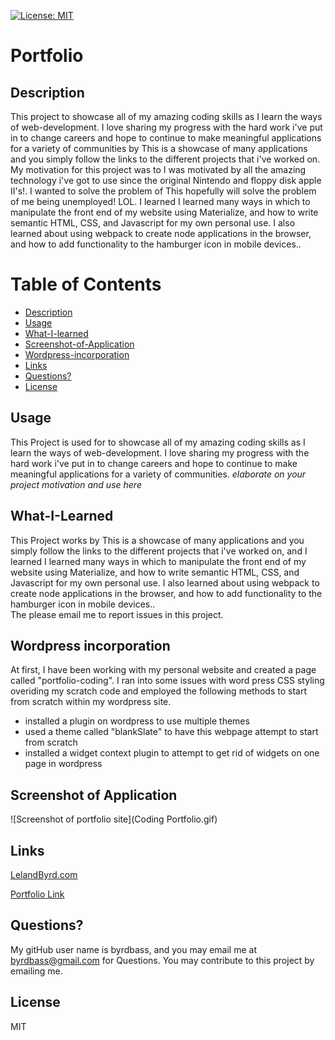 
  [![License: MIT](https://img.shields.io/badge/License-MIT-yellow.svg)](https://opensource.org/licenses/MIT)
# Portfolio

## Description
This project to showcase all of my amazing coding skills as I learn the ways of web-development.  I love sharing my progress with the hard work i've put in to change careers and hope to continue to make meaningful applications for a variety of communities by This is a showcase of many applications and you simply follow the links to the different projects that i've worked on.  My motivation for this project was to I was motivated by all the amazing technology i've got to use since the original Nintendo and floppy disk apple II's!.
I wanted to solve the problem of This hopefully will solve the problem of me being unemployed! LOL.  I learned I learned many ways in which to manipulate the front end of my website using Materialize, and how to write semantic HTML, CSS, and Javascript for my own personal use.  I also learned about using webpack to create node applications in the browser, and how to add functionality to the hamburger icon in mobile devices.. 

# Table of Contents
- [Description](#Description)
- [Usage](#Usage)
- [What-I-learned](#What-I-Learned)
- [Screenshot-of-Application](#Screenshot-of-Application)
- [Wordpress-incorporation](#Wordpress-incorporation)
- [Links](#Links)
- [Questions?](#Questions?)
- [License](#License)

## Usage
This Project is used for to showcase all of my amazing coding skills as I learn the ways of web-development.  I love sharing my progress with the hard work i've put in to change careers and hope to continue to make meaningful applications for a variety of communities. *elaborate on your project motivation and use here*

## What-I-Learned
This Project works by This is a showcase of many applications and you simply follow the links to the different projects that i've worked on, and I learned I learned many ways in which to manipulate the front end of my website using Materialize, and how to write semantic HTML, CSS, and Javascript for my own personal use.  I also learned about using webpack to create node applications in the browser, and how to add functionality to the hamburger icon in mobile devices..  
The please email me to report issues in this project.

## Wordpress incorporation
At first, I have been working with my personal website and created a page called "portfolio-coding".  I ran into some issues with word press CSS styling overiding my scratch code and employed the following methods to start from scratch within my wordpress site. 
- installed a plugin on wordpress to use multiple themes
- used a theme called "blankSlate" to have this webpage attempt to start from scratch
- installed a widget context plugin to attempt to get rid of widgets on one page in wordpress

## Screenshot of Application
![Screenshot of portfolio site](Coding Portfolio.gif)

## Links
[LelandByrd.com](https://www.LelandByrd.com)

[Portfolio Link](https://byrdbass.github.io/portfolio/)


## Questions?
My gitHub user name is byrdbass, and you may email me at byrdbass@gmail.com for Questions.
You may contribute to this project by emailing me.

## License
MIT
